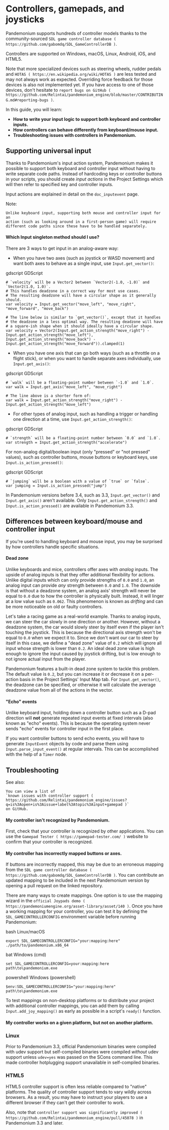 

# Controllers, gamepads, and joysticks

Pandemonium supports hundreds of controller models thanks to the community-sourced
`SDL game controller database ( https://github.com/gabomdq/SDL_GameControllerDB )`.

Controllers are supported on Windows, macOS, Linux, Android, iOS, and HTML5.

Note that more specialized devices such as steering wheels, rudder pedals and
`HOTAS ( https://en.wikipedia.org/wiki/HOTAS )` are less tested and may not
always work as expected. Overriding force feedback for those devices is also not
implemented yet. If you have access to one of those devices, don't hesitate to
`report bugs on GitHub
( https://github.com/Relintai/pandemonium_engine/blob/master/CONTRIBUTING.md#reporting-bugs )`.

In this guide, you will learn:

- **How to write your input logic to support both keyboard and controller inputs.**
- **How controllers can behave differently from keyboard/mouse input.**
- **Troubleshooting issues with controllers in Pandemonium.**

## Supporting universal input

Thanks to Pandemonium's input action system, Pandemonium makes it possible to support both
keyboard and controller input without having to write separate code paths.
Instead of hardcoding keys or controller buttons in your scripts, you should
create *input actions* in the Project Settings which will then refer to
specified key and controller inputs.

Input actions are explained in detail on the `doc_inputevent` page.

Note:


    Unlike keyboard input, supporting both mouse and controller input for an
    action (such as looking around in a first-person game) will require
    different code paths since these have to be handled separately.

#### Which Input singleton method should I use?

There are 3 ways to get input in an analog-aware way:

- When you have two axes (such as joystick or WASD movement) and want both
  axes to behave as a single input, use `Input.get_vector()`:

gdscript GDScript

```
# `velocity` will be a Vector2 between `Vector2(-1.0, -1.0)` and `Vector2(1.0, 1.0)`.
# This handles deadzone in a correct way for most use cases.
# The resulting deadzone will have a circular shape as it generally should.
var velocity = Input.get_vector("move_left", "move_right", "move_forward", "move_back")

# The line below is similar to `get_vector()`, except that it handles
# the deadzone in a less optimal way. The resulting deadzone will have
# a square-ish shape when it should ideally have a circular shape.
var velocity = Vector2(Input.get_action_strength("move_right") - Input.get_action_strength("move_left"),
Input.get_action_strength("move_back") - Input.get_action_strength("move_forward")).clamped(1)
```

- When you have one axis that can go both ways (such as a throttle on a
  flight stick), or when you want to handle separate axes individually,
  use `Input.get_axis()`:

gdscript GDScript

```
# `walk` will be a floating-point number between `-1.0` and `1.0`.
var walk = Input.get_axis("move_left", "move_right")

# The line above is a shorter form of:
var walk = Input.get_action_strength("move_right") - Input.get_action_strength("move_left")
```

- For other types of analog input, such as handling a trigger or handling
  one direction at a time, use `Input.get_action_strength()`:

gdscript GDScript

```
# `strength` will be a floating-point number between `0.0` and `1.0`.
var strength = Input.get_action_strength("accelerate")
```

For non-analog digital/boolean input (only "pressed" or "not pressed" values),
such as controller buttons, mouse buttons or keyboard keys,
use `Input.is_action_pressed()`:

gdscript GDScript

```
# `jumping` will be a boolean with a value of `true` or `false`.
var jumping = Input.is_action_pressed("jump")
```

In Pandemonium versions before 3.4, such as 3.3, `Input.get_vector()` and
`Input.get_axis()` aren't available. Only `Input.get_action_strength()`
and `Input.is_action_pressed()` are available in Pandemonium 3.3.

## Differences between keyboard/mouse and controller input

If you're used to handling keyboard and mouse input, you may be surprised by how
controllers handle specific situations.

#### Dead zone

Unlike keyboards and mice, controllers offer axes with *analog* inputs. The
upside of analog inputs is that they offer additional flexibility for actions.
Unlike digital inputs which can only provide strengths of `0.0` and `1.0`,
an analog input can provide *any* strength between `0.0` and `1.0`. The
downside is that without a deadzone system, an analog axis' strength will never
be equal to `0.0` due to how the controller is physically built. Instead, it
will linger at a low value such as `0.062`. This phenomenon is known as
*drifting* and can be more noticeable on old or faulty controllers.

Let's take a racing game as a real-world example. Thanks to analog inputs, we
can steer the car slowly in one direction or another. However, without a
deadzone system, the car would slowly steer by itself even if the player isn't
touching the joystick. This is because the directional axis strength won't be
equal to `0.0` when we expect it to. Since we don't want our car to steer by
itself in this case, we define a "dead zone" value of `0.2` which will ignore
all input whose strength is lower than `0.2`. An ideal dead zone value is high
enough to ignore the input caused by joystick drifting, but is low enough to not
ignore actual input from the player.

Pandemonium features a built-in dead zone system to tackle this problem. The default
value is `0.2`, but you can increase it or decrease it on a per-action basis
in the Project Settings' Input Map tab.
For `Input.get_vector()`, the deadzone can be specified, or otherwise it
will calculate the average deadzone value from all of the actions in the vector.

#### "Echo" events

Unlike keyboard input, holding down a controller button such as a D-pad
direction will **not** generate repeated input events at fixed intervals (also
known as "echo" events). This is because the operating system never sends "echo"
events for controller input in the first place.

If you want controller buttons to send echo events, you will have to generate
`InputEvent` objects by code and parse them using
`Input.parse_input_event()`
at regular intervals. This can be accomplished
with the help of a `Timer` node.

## Troubleshooting

See also:

    You can view a list of
    `known issues with controller support ( https://github.com/Relintai/pandemonium_engine/issues?q=is%3Aopen+is%3Aissue+label%3Atopic%3Ainput+gamepad )`
    on GitHub.

#### My controller isn't recognized by Pandemonium.

First, check that your controller is recognized by other applications. You can
use the `Gamepad Tester ( https://gamepad-tester.com/ )` website to confirm that
your controller is recognized.

#### My controller has incorrectly mapped buttons or axes.

If buttons are incorrectly mapped, this may be due to an erroneous mapping from
the `SDL game controller database ( https://github.com/gabomdq/SDL_GameControllerDB )`.
You can contribute an updated mapping to be included in the next Pandemonium version
by opening a pull request on the linked repository.

There are many ways to create mappings. One option is to use the mapping wizard
in the `official Joypads demo ( https://pandemoniumengine.org/asset-library/asset/140 )`.
Once you have a working mapping for your controller, you can test it by defining
the `SDL_GAMECONTROLLERCONFIG` environment variable before running Pandemonium:

bash Linux/macOS

```
export SDL_GAMECONTROLLERCONFIG="your:mapping:here"
./path/to/pandemonium.x86_64
```

bat Windows (cmd)

```
set SDL_GAMECONTROLLERCONFIG=your:mapping:here
path\to\pandemonium.exe
```

powershell Windows (powershell)

```
$env:SDL_GAMECONTROLLERCONFIG="your:mapping:here"
path\to\pandemonium.exe
```

To test mappings on non-desktop platforms or to distribute your project with
additional controller mappings, you can add them by calling
`Input.add_joy_mapping()`
as early as possible in a script's `ready()` function.

#### My controller works on a given platform, but not on another platform.

### Linux

Prior to Pandemonium 3.3, official Pandemonium binaries were compiled with udev support
but self-compiled binaries were compiled *without* udev support unless
`udev=yes` was passed on the SCons command line. This made controller
hotplugging support unavailable in self-compiled binaries.

### HTML5

HTML5 controller support is often less reliable compared to "native" platforms.
The quality of controller support tends to vary wildly across browsers. As a
result, you may have to instruct your players to use a different browser if they
can't get their controller to work.

Also, note that
`controller support was significantly improved ( https://github.com/Relintai/pandemonium_engine/pull/45078 )`
in Pandemonium 3.3 and later.
